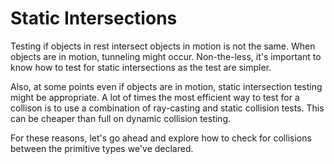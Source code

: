 # Static Intersections

Testing if objects in rest intersect objects in motion is not the same. When objects are in motion, tunneling might occur. Non-the-less, it's important to know how to test for static intersections as the test are simpler.

Also, at some points even if objects are in motion, static intersection testing might be appropriate. A lot of times the most efficient way to test for a collison is to use a combination of ray-casting and static collision tests. This can be cheaper than full on dynamic collision testing.

For these reasons, let's go ahead and explore how to check for collisions between the primitive types we've declared.